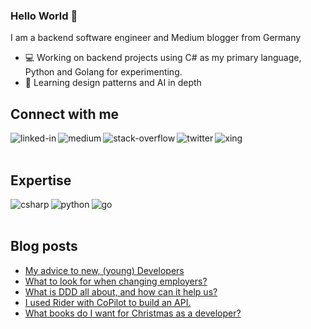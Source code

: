 ### Hello World 👋
I am a backend software engineer and Medium blogger from Germany
- 💻 Working on backend projects using C# as my primary language, Python and Golang for experimenting.
- 📗 Learning design patterns and AI in depth



## Connect with me
[<img align="left" alt="linked-in" src="https://img.shields.io/badge/linkedin-%230077B5.svg?&style=for-the-badge&logo=linkedin&logoColor=white" />](https://www.linkedin.com/in/justin-m%C3%BCnch-0b1087133/)
[<img align="left" alt="medium" src="https://img.shields.io/badge/medium-%2312100E.svg?&style=for-the-badge&logo=medium&logoColor=white" />](https://medium.com/@justin.muench)
[<img align="left" alt="stack-overflow" src="https://img.shields.io/badge/stack%20overflow-FE7A16?logo=stack-overflow&logoColor=white&style=for-the-badge" />](https://stackoverflow.com/users/13893980/thecodentist)
[<img align="left" alt="twitter" src="https://img.shields.io/badge/twitter-%231DA1F2.svg?&style=for-the-badge&logo=twitter&logoColor=white" />](https://twitter.com/muench_justin)
[<img align="left" alt="xing" src="https://img.shields.io/badge/xing-darkcyan.svg?&style=for-the-badge&logo=xing&logoColor=white" />](https://www.xing.com/profile/Justin_Muench/cv)

<br><br>
## Expertise
<img align="left" alt="csharp" src="https://img.shields.io/badge/csharp-%2320232a.svg?&style=for-the-badge&logo=csharp&logoColor=darkorchid" />
<img align="left" alt="python" src="https://img.shields.io/badge/python-steelblue.svg?&style=for-the-badge&logo=python&logoColor=sandybrown" />
<img align="left" alt="go" src="https://img.shields.io/badge/golang-mediumturquoise?logo=go&logoColor=white&style=for-the-badge" />
<br><br>

## Blog posts
<!-- BLOG-POST-LIST:START -->
- [My advice to new, &lpar;young&rpar; Developers](https://medium.com/@justin.muench/my-advice-to-new-young-developers-3e8100f2a734?source=rss-feb470108eb8------2)
- [What to look for when changing employers?](https://medium.com/@justin.muench/what-i-as-a-developer-would-look-for-when-changing-employers-cb4cd9291413?source=rss-feb470108eb8------2)
- [What is DDD all about, and how can it help us?](https://medium.com/@justin.muench/what-is-ddd-all-about-and-how-can-it-help-us-ce38761624b5?source=rss-feb470108eb8------2)
- [I used Rider with CoPilot to build an API.](https://medium.com/@justin.muench/i-used-rider-with-copilot-in-rider-to-build-an-api-42cfd98ce590?source=rss-feb470108eb8------2)
- [What books do I want for Christmas as a developer?](https://medium.com/@justin.muench/what-books-do-i-want-for-christmas-as-a-developer-60afc6b0ec64?source=rss-feb470108eb8------2)
<!-- BLOG-POST-LIST:END -->
